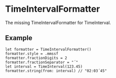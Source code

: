 # TimeIntervalFormatter

The missing TimeIntervalFormatter for TimeInterval.

## Example

    let formatter = TimeIntervalFormatter()
    formatter.style = .mmssf
    formatter.fractionDigits = 2
    formatter.fractionSeparator = "´"
    let interval = TimeInterval(123.45)
    formatter.string(from: interval) // "02:03´45"
